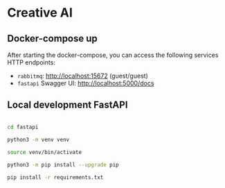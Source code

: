 # Creative AI



## Docker-compose up


After starting the docker-compose, you can access the following services HTTP endpoints:

- `rabbitmq`: [http://localhost:15672](http://localhost:15672) (guest/guest)
- `fastapi` Swagger UI: [http://localhost:5000/docs](http://localhost:5000/docs)


## Local development FastAPI

```bash

cd fastapi

python3 -m venv venv
 
source venv/bin/activate

python3 -m pip install --upgrade pip

pip install -r requirements.txt

```